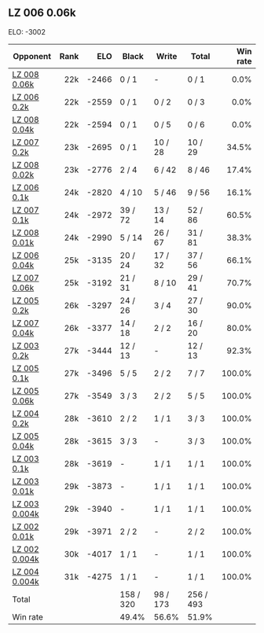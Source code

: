 ## LZ 006 0.06k ##

ELO: -3002

Opponent | Rank | ELO | Black | Write | Total | Win rate
---------|-----:|----:|-------|-------|-------|-------:
[LZ 008 0.06k](LZ%20008%200.06k.md) | 22k | -2466 | 0 / 1 | - | 0 / 1 | 0.0%
[LZ 006 0.2k](LZ%20006%200.2k.md) | 22k | -2559 | 0 / 1 | 0 / 2 | 0 / 3 | 0.0%
[LZ 008 0.04k](LZ%20008%200.04k.md) | 22k | -2594 | 0 / 1 | 0 / 5 | 0 / 6 | 0.0%
[LZ 007 0.2k](LZ%20007%200.2k.md) | 23k | -2695 | 0 / 1 | 10 / 28 | 10 / 29 | 34.5%
[LZ 008 0.02k](LZ%20008%200.02k.md) | 23k | -2776 | 2 / 4 | 6 / 42 | 8 / 46 | 17.4%
[LZ 006 0.1k](LZ%20006%200.1k.md) | 24k | -2820 | 4 / 10 | 5 / 46 | 9 / 56 | 16.1%
[LZ 007 0.1k](LZ%20007%200.1k.md) | 24k | -2972 | 39 / 72 | 13 / 14 | 52 / 86 | 60.5%
[LZ 008 0.01k](LZ%20008%200.01k.md) | 24k | -2990 | 5 / 14 | 26 / 67 | 31 / 81 | 38.3%
[LZ 006 0.04k](LZ%20006%200.04k.md) | 25k | -3135 | 20 / 24 | 17 / 32 | 37 / 56 | 66.1%
[LZ 007 0.06k](LZ%20007%200.06k.md) | 25k | -3192 | 21 / 31 | 8 / 10 | 29 / 41 | 70.7%
[LZ 005 0.2k](LZ%20005%200.2k.md) | 26k | -3297 | 24 / 26 | 3 / 4 | 27 / 30 | 90.0%
[LZ 007 0.04k](LZ%20007%200.04k.md) | 26k | -3377 | 14 / 18 | 2 / 2 | 16 / 20 | 80.0%
[LZ 003 0.2k](LZ%20003%200.2k.md) | 27k | -3444 | 12 / 13 | - | 12 / 13 | 92.3%
[LZ 005 0.1k](LZ%20005%200.1k.md) | 27k | -3496 | 5 / 5 | 2 / 2 | 7 / 7 | 100.0%
[LZ 005 0.06k](LZ%20005%200.06k.md) | 27k | -3549 | 3 / 3 | 2 / 2 | 5 / 5 | 100.0%
[LZ 004 0.2k](LZ%20004%200.2k.md) | 28k | -3610 | 2 / 2 | 1 / 1 | 3 / 3 | 100.0%
[LZ 005 0.04k](LZ%20005%200.04k.md) | 28k | -3615 | 3 / 3 | - | 3 / 3 | 100.0%
[LZ 003 0.1k](LZ%20003%200.1k.md) | 28k | -3619 | - | 1 / 1 | 1 / 1 | 100.0%
[LZ 003 0.01k](LZ%20003%200.01k.md) | 29k | -3873 | - | 1 / 1 | 1 / 1 | 100.0%
[LZ 003 0.004k](LZ%20003%200.004k.md) | 29k | -3940 | - | 1 / 1 | 1 / 1 | 100.0%
[LZ 002 0.01k](LZ%20002%200.01k.md) | 29k | -3971 | 2 / 2 | - | 2 / 2 | 100.0%
[LZ 002 0.004k](LZ%20002%200.004k.md) | 30k | -4017 | 1 / 1 | - | 1 / 1 | 100.0%
[LZ 004 0.004k](LZ%20004%200.004k.md) | 31k | -4275 | 1 / 1 | - | 1 / 1 | 100.0%
Total | | | 158 / 320 | 98 / 173 | 256 / 493 | 
Win rate| | | 49.4% | 56.6% | 51.9% | 
